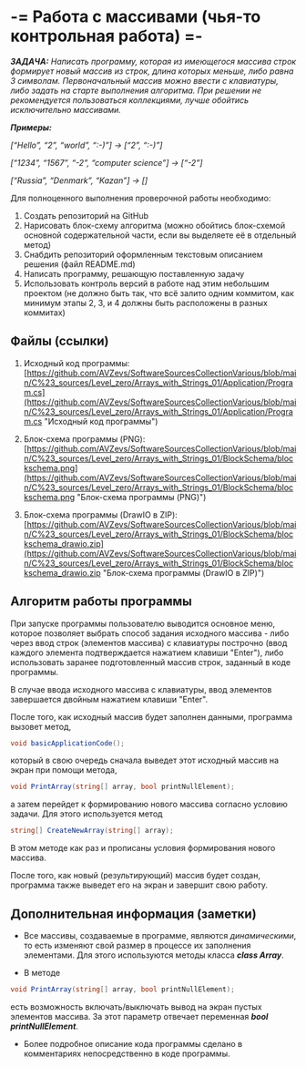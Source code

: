 # -= Работа с массивами (чья-то контрольная работа) =-

***ЗАДАЧА:*** *Написать программу, которая из имеющегося массива строк формирует новый массив из строк, длина которых меньше,*
        *либо равна 3 символам. Первоначальный массив можно ввести с клавиатуры, либо задать на старте выполнения алгоритма.*
        *При решении не рекомендуется пользоваться коллекциями, лучше обойтись исключительно массивами.*

***Примеры:***

*[“Hello”, “2”, “world”, “:-)”] → [“2”, “:-)”]*

*[“1234”, “1567”, “-2”, “computer science”] → [“-2”]*

*[“Russia”, “Denmark”, “Kazan”] → []*

Для полноценного выполнения проверочной работы необходимо:

1. Создать репозиторий на GitHub
2. Нарисовать блок-схему алгоритма (можно обойтись блок-схемой основной содержательной части, если вы выделяете её в отдельный метод)
3. Снабдить репозиторий оформленным текстовым описанием решения (файл README.md)
4. Написать программу, решающую поставленную задачу
5. Использовать контроль версий в работе над этим небольшим проектом (не должно быть так, что всё залито одним коммитом,
   как минимум этапы 2, 3, и 4 должны быть расположены в разных коммитах)

## Файлы (ссылки)
1. Исходный код программы: [https://github.com/AVZevs/SoftwareSourcesCollectionVarious/blob/main/C%23_sources/Level_zero/Arrays_with_Strings_01/Application/Program.cs](https://github.com/AVZevs/SoftwareSourcesCollectionVarious/blob/main/C%23_sources/Level_zero/Arrays_with_Strings_01/Application/Program.cs "Исходный код программы")

2. Блок-схема программы (PNG): [https://github.com/AVZevs/SoftwareSourcesCollectionVarious/blob/main/C%23_sources/Level_zero/Arrays_with_Strings_01/BlockSchema/blockschema.png](https://github.com/AVZevs/SoftwareSourcesCollectionVarious/blob/main/C%23_sources/Level_zero/Arrays_with_Strings_01/BlockSchema/blockschema.png "Блок-схема программы (PNG)")

3. Блок-схема программы (DrawIO в ZIP): [https://github.com/AVZevs/SoftwareSourcesCollectionVarious/blob/main/C%23_sources/Level_zero/Arrays_with_Strings_01/BlockSchema/blockschema_drawio.zip](https://github.com/AVZevs/SoftwareSourcesCollectionVarious/blob/main/C%23_sources/Level_zero/Arrays_with_Strings_01/BlockSchema/blockschema_drawio.zip "Блок-схема программы (DrawIO в ZIP)")


## Алгоритм работы программы

При запуске программы пользователю выводится основное меню, которое позволяет выбрать способ задания исходного массива - либо через ввод строк (элементов массива) с клавиатуры построчно (ввод каждого элемента подтверждается нажатием клавиши "Enter"), либо использовать заранее подготовленный массив строк, заданный в коде программы.

В случае ввода исходного массива с клавиатуры, ввод элементов завершается двойным нажатием клавиши "Enter".

После того, как исходный массив будет заполнен данными, программа вызовет метод,
```C#
void basicApplicationCode();
```
который в свою очередь сначала выведет этот исходный массив на экран при помощи метода,
```C#
void PrintArray(string[] array, bool printNullElement);
```
а затем перейдет к формированию нового массива согласно условию задачи. Для этого используется метод
```C#
string[] CreateNewArray(string[] array);
```
В этом методе как раз и прописаны условия формирования нового массива.

После того, как новый (результирующий) массив будет создан, программа также выведет его на экран и завершит свою работу.

## Дополнительная информация (заметки)
* Все массивы, создаваемые в программе, являются *динамическими*, то есть изменяют свой размер в процессе их заполнения элементами. Для этого используются методы класса ***class Array***.

* В методе
```C#
void PrintArray(string[] array, bool printNullElement);
```
есть возможность включать/выключать вывод на экран пустых элементов массива. За этот параметр отвечает переменная ***bool printNullElement***.
* Более подробное описание кода программы сделано в комментариях непосредственно в коде программы.
